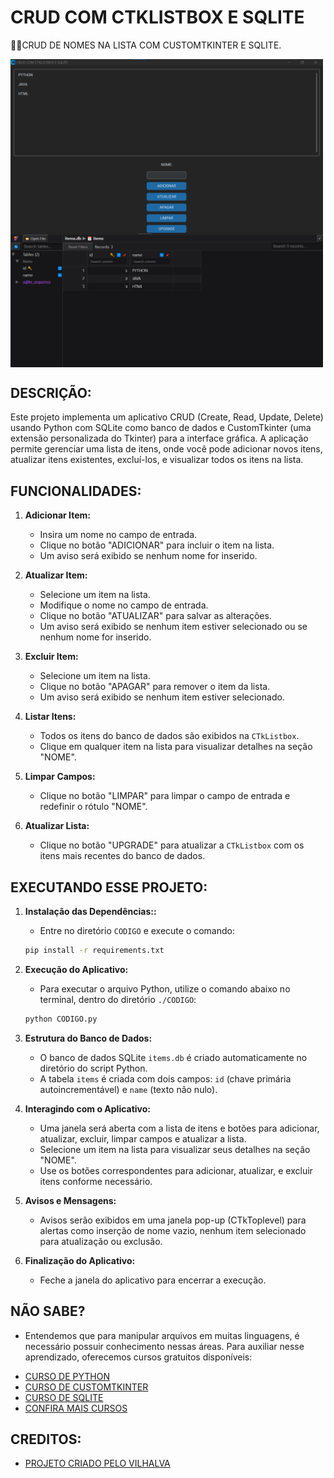 # CRUD COM CTKLISTBOX E SQLITE
👨‍🏫CRUD DE NOMES NA LISTA COM CUSTOMTKINTER E SQLITE.

<img src="./IMAGENS/FOTO_1.png" align="center" width="500"> <br>
<img src="./IMAGENS/FOTO_2.png" align="center" width="500"> <br>

## DESCRIÇÃO:
Este projeto implementa um aplicativo CRUD (Create, Read, Update, Delete) usando Python com SQLite como banco de dados e CustomTkinter (uma extensão personalizada do Tkinter) para a interface gráfica. A aplicação permite gerenciar uma lista de itens, onde você pode adicionar novos itens, atualizar itens existentes, excluí-los, e visualizar todos os itens na lista.

## FUNCIONALIDADES:
1. **Adicionar Item:**
   - Insira um nome no campo de entrada.
   - Clique no botão "ADICIONAR" para incluir o item na lista.
   - Um aviso será exibido se nenhum nome for inserido.

2. **Atualizar Item:**
   - Selecione um item na lista.
   - Modifique o nome no campo de entrada.
   - Clique no botão "ATUALIZAR" para salvar as alterações.
   - Um aviso será exibido se nenhum item estiver selecionado ou se nenhum nome for inserido.

3. **Excluir Item:**
   - Selecione um item na lista.
   - Clique no botão "APAGAR" para remover o item da lista.
   - Um aviso será exibido se nenhum item estiver selecionado.

4. **Listar Itens:**
   - Todos os itens do banco de dados são exibidos na `CTkListbox`.
   - Clique em qualquer item na lista para visualizar detalhes na seção "NOME".

5. **Limpar Campos:**
   - Clique no botão "LIMPAR" para limpar o campo de entrada e redefinir o rótulo "NOME".

6. **Atualizar Lista:**
   - Clique no botão "UPGRADE" para atualizar a `CTkListbox` com os itens mais recentes do banco de dados.

## EXECUTANDO ESSE PROJETO:
1. **Instalação das Dependências::**
   - Entre no diretório `CODIGO` e execute o comando:

   ```bash
   pip install -r requirements.txt
   ```

2. **Execução do Aplicativo:**
   - Para executar o arquivo Python, utilize o comando abaixo no terminal, dentro do diretório `./CODIGO`:
   ```bash
   python CODIGO.py
   ```

3. **Estrutura do Banco de Dados:**
   - O banco de dados SQLite `items.db` é criado automaticamente no diretório do script Python.
   - A tabela `items` é criada com dois campos: `id` (chave primária autoincrementável) e `name` (texto não nulo).

4. **Interagindo com o Aplicativo:**
   - Uma janela será aberta com a lista de itens e botões para adicionar, atualizar, excluir, limpar campos e atualizar a lista.
   - Selecione um item na lista para visualizar seus detalhes na seção "NOME".
   - Use os botões correspondentes para adicionar, atualizar, e excluir itens conforme necessário.

5. **Avisos e Mensagens:**
   - Avisos serão exibidos em uma janela pop-up (CTkToplevel) para alertas como inserção de nome vazio, nenhum item selecionado para atualização ou exclusão.

6. **Finalização do Aplicativo:**
   - Feche a janela do aplicativo para encerrar a execução.

## NÃO SABE?
- Entendemos que para manipular arquivos em muitas linguagens, é necessário possuir conhecimento nessas áreas. Para auxiliar nesse aprendizado, oferecemos cursos gratuitos disponíveis:
* [CURSO DE PYTHON](https://github.com/VILHALVA/CURSO-DE-PYTHON)
* [CURSO DE CUSTOMTKINTER](https://github.com/VILHALVA/CURSO-DE-CUSTOMTKINTER)
* [CURSO DE SQLITE](https://github.com/VILHALVA/CURSO-DE-SQLITE)
* [CONFIRA MAIS CURSOS](https://github.com/VILHALVA?tab=repositories&q=+topic:CURSO)

## CREDITOS:
- [PROJETO CRIADO PELO VILHALVA](https://github.com/VILHALVA)





